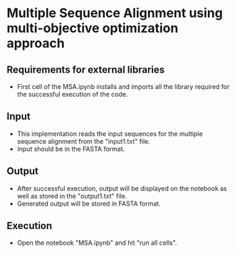 # Multiple Sequence Alignment using multi-objective optimization approach


## Requirements for external libraries
- First cell of the MSA.ipynb installs and imports all the library required for the successful execution of the code.

## Input
- This implementation reads the input sequences for the multiple sequence alignment from the "input1.txt" file.
- Input should be in the FASTA format.

## Output
- After successful execution, output will be displayed on the notebook as well as stored in the "output1.txt" file.
- Generated output will be stored in FASTA format.

## Execution
- Open the notebook "MSA.ipynb" and hit "run all cells".

## 